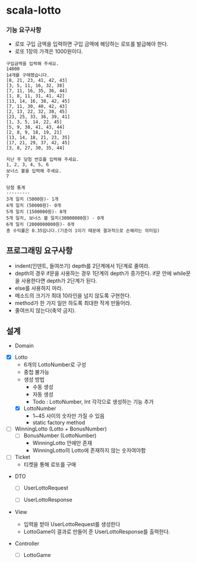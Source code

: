 # scala-lotto

### 기능 요구사항
- 로또 구입 금액을 입력하면 구입 금액에 해당하는 로또를 발급해야 한다.
- 로또 1장의 가격은 1000원이다.

```agsl
구입금액을 입력해 주세요.
14000
14개를 구매했습니다.
[8, 21, 23, 41, 42, 43]
[3, 5, 11, 16, 32, 38]
[7, 11, 16, 35, 36, 44]
[1, 8, 11, 31, 41, 42]
[13, 14, 16, 38, 42, 45]
[7, 11, 30, 40, 42, 43]
[2, 13, 22, 32, 38, 45]
[23, 25, 33, 36, 39, 41]
[1, 3, 5, 14, 22, 45]
[5, 9, 38, 41, 43, 44]
[2, 8, 9, 18, 19, 21]
[13, 14, 18, 21, 23, 35]
[17, 21, 29, 37, 42, 45]
[3, 8, 27, 30, 35, 44]

지난 주 당첨 번호를 입력해 주세요.
1, 2, 3, 4, 5, 6
보너스 볼을 입력해 주세요.
7

당첨 통계
---------
3개 일치 (5000원)- 1개
4개 일치 (50000원)- 0개
5개 일치 (1500000원)- 0개
5개 일치, 보너스 볼 일치(30000000원) - 0개
6개 일치 (2000000000원)- 0개
총 수익률은 0.35입니다.(기준이 1이기 때문에 결과적으로 손해라는 의미임)
```

## 프로그래밍 요구사항
- indent(인덴트, 들여쓰기) depth를 2단계에서 1단계로 줄여라.
- depth의 경우 if문을 사용하는 경우 1단계의 depth가 증가한다. if문 안에 while문을 사용한다면 depth가 2단계가 된다.
- else를 사용하지 마라.
- 메소드의 크기가 최대 10라인을 넘지 않도록 구현한다.
- method가 한 가지 일만 하도록 최대한 작게 만들어라.
- 줄여쓰지 않는다(축약 금지).


## 설계
- Domain
- [x] Lotto
  - 6개의 LottoNumber로 구성
  - 중첩 불가능
  - 생성 방법
    - 수동 생성
    - 자동 생성
    - Todo : LottoNumber, Int 각각으로 생성하는 기능 추가
  - [x] LottoNumber 
    - 1~45 사이의 숫자만 가질 수 있음
    - static factory method
- [ ] WinningLotto (Lotto + BonusNumber)
  - [ ] BonusNumber (LottoNumber)
    - WinningLotto 안에만 존재
    - WinningLotto의 Lotto에 존재하지 않는 숫자여야함
- [ ] Ticket
  - 티켓을 통해 로또를 구매


- DTO
  - [ ] UserLottoRequest
  - [ ] UserLottoResponse


- View
  - 입력을 받아 UserLottoRequest를 생성한다
  - LottoGame이 결과로 만들어 준 UserLottoResponse를 출력한다.


- Controller
  - [ ] LottoGame
